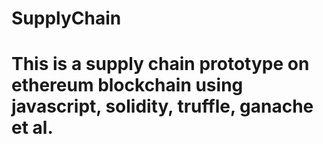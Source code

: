 # SupplyChain
# This is a supply chain prototype on ethereum blockchain using javascript, solidity, truffle, ganache et al.
